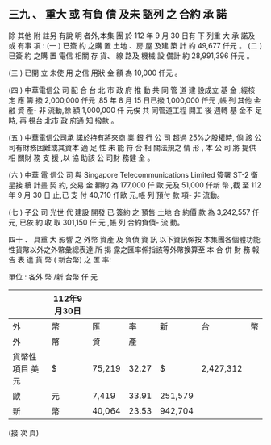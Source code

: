
## 三九 、 重大 或 有負 債 及未 認列 之 合約 承 諾

 除 其他 附 註另 有說 明 者外,本集 團 於 112 年 9 月 30 日有 下 列重 大 承 諾及 或 有事 項 :
(一 ) 已簽 約 之購 置 土地 、房 屋 及建 築 計 約 49,677 仟元 。 (二 ) 已簽 約 之購 置 電信 相關 存 貨、 線 路及 機械 設 備計 約 28,991,396 仟元 。

(三 ) 已開 立 未使 用 之信 用狀 金 額 為 10,000 仟元 。

(四 ) 中華電信公 司 配 合 台 北 市 政 府 推 動 共 同 管 道 建 設成立 基 金 ,經核 定 應 籌 撥 2,000,000 仟元 ,85 年 8 月 15 日已撥 1,000,000 仟元 ,帳 列 其他 金融 資 產- 非 流動,餘 額 1,000,000 仟 元俟 共 同管道工程 開工 後 週轉 基 金不 足 時, 再 視台 北市 政 府通 知 撥款 。

(五 ) 中華電信公司承 諾於持有將來商 業 銀 行 公 司 超過 25%之股權時, 倘 該 公司有財務困難或其資本 適 足 性 未 能 符 合 相 關法規之 情 形 , 本 公 司 將 提供 相 關財 務 支 援 ,以 協 助該 公 司財 務健 全 。

(六 ) 中華 電 信公 司 與 Singapore Telecommunications Limited 簽署 ST-2 衛 星接 續 計畫 契 約, 交易 金 額約 為 177,000 仟 歐 元及 51,000 仟新 幣 ,截 至 112 年 9 月 30 日 止,已 支 付 40,710 仟歐 元,帳 列 預付 款 項- 非 流動。

(七 ) 子公 司 光世 代 建設 開發 已 簽約 之 預售 土地 合 約價 款 為 3,242,557 仟 元, 已依 約 收 取 301,150 仟 元 ,帳 列 合約負債- 流 動。

四十 、 具重 大 影響 之 外幣 資產 及 負債 資 訊 以下資訊係按 本集團各個體功能性貨幣以外之外幣彙總表達,所 揭 露之匯率係指該等外幣換算至 本 合 併 財 務 報 告 表 達 貨 幣 ( 新台幣) 之 匯 率:

單位 : 各外 幣 /新 台幣 仟 元

|                  | 112年9月30日   |        |       |         |           |    |
|------------------|----------------|--------|-------|---------|-----------|----|
| 外               | 幣             | 匯     | 率    | 新      | 台        | 幣 |
| 外               | 幣             | 資     | 產    |         |           |    |
| 貨幣性項目 美 元 | $              | 75,219 | 32.27 | $       | 2,427,312 |    |
| 歐               | 元             | 7,419  | 33.91 | 251,579 |           |    |
| 新               | 幣             | 40,064 | 23.53 | 942,704 |           |    |

(接 次 頁)